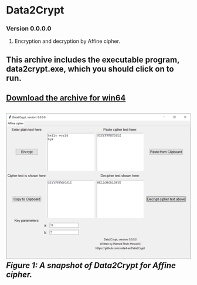 # Data2Crypt
### Version 0.0.0.0
1. Encryption and decryption by Affine cipher.
## This archive includes the executable program, data2crypt.exe, which you should click on to run.
[Download the archive for win64](https://drive.google.com/file/d/1cQCVB3NXoLArSv2CEyr15YcDM073Zac3/view?usp=sharing)
---
![A snapshot of application for Affine cipher](Media/ver-0-0-0-0.jpg) *Figure 1: A snapshot of Data2Crypt for Affine cipher.*
---